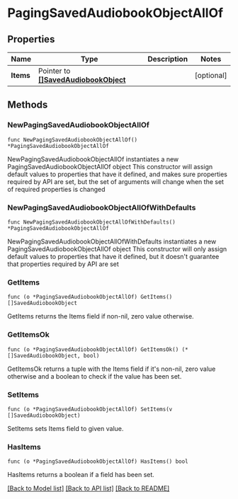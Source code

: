 # PagingSavedAudiobookObjectAllOf

## Properties

Name | Type | Description | Notes
------------ | ------------- | ------------- | -------------
**Items** | Pointer to [**[]SavedAudiobookObject**](SavedAudiobookObject.md) |  | [optional] 

## Methods

### NewPagingSavedAudiobookObjectAllOf

`func NewPagingSavedAudiobookObjectAllOf() *PagingSavedAudiobookObjectAllOf`

NewPagingSavedAudiobookObjectAllOf instantiates a new PagingSavedAudiobookObjectAllOf object
This constructor will assign default values to properties that have it defined,
and makes sure properties required by API are set, but the set of arguments
will change when the set of required properties is changed

### NewPagingSavedAudiobookObjectAllOfWithDefaults

`func NewPagingSavedAudiobookObjectAllOfWithDefaults() *PagingSavedAudiobookObjectAllOf`

NewPagingSavedAudiobookObjectAllOfWithDefaults instantiates a new PagingSavedAudiobookObjectAllOf object
This constructor will only assign default values to properties that have it defined,
but it doesn't guarantee that properties required by API are set

### GetItems

`func (o *PagingSavedAudiobookObjectAllOf) GetItems() []SavedAudiobookObject`

GetItems returns the Items field if non-nil, zero value otherwise.

### GetItemsOk

`func (o *PagingSavedAudiobookObjectAllOf) GetItemsOk() (*[]SavedAudiobookObject, bool)`

GetItemsOk returns a tuple with the Items field if it's non-nil, zero value otherwise
and a boolean to check if the value has been set.

### SetItems

`func (o *PagingSavedAudiobookObjectAllOf) SetItems(v []SavedAudiobookObject)`

SetItems sets Items field to given value.

### HasItems

`func (o *PagingSavedAudiobookObjectAllOf) HasItems() bool`

HasItems returns a boolean if a field has been set.


[[Back to Model list]](../README.md#documentation-for-models) [[Back to API list]](../README.md#documentation-for-api-endpoints) [[Back to README]](../README.md)


